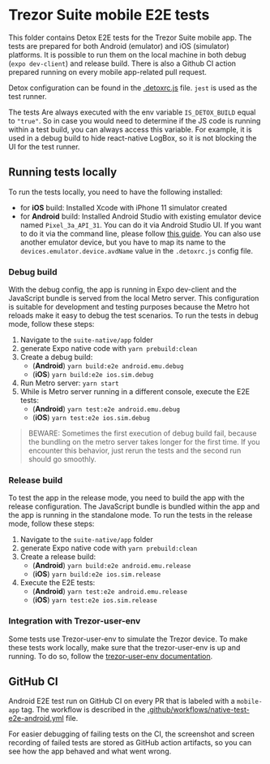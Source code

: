 # Trezor Suite mobile E2E tests

This folder contains Detox E2E tests for the Trezor Suite mobile app. The tests are prepared for both Android (emulator) and iOS (simulator) platforms. It is possible to run them on the local machine in both debug (`expo dev-client`) and release build. There is also a Github CI action prepared running on every mobile app-related pull request.

Detox configuration can be found in the [.detoxrc.js](../.detoxrc.js) file. `jest` is used as the test runner.

The tests Are always executed with the env variable `IS_DETOX_BUILD` equal to `"true"`. So in case you would need to determine if the JS code is running within a test build, you can always access this variable. For example, it is used in a debug build to hide react-native LogBox, so it is not blocking the UI for the test runner.

## Running tests locally

To run the tests locally, you need to have the following installed:

-   for **iOS** build: Installed Xcode with iPhone 11 simulator created
-   for **Android** build: Installed Android Studio with existing emulator device named `Pixel_3a_API_31`. You can do it via Android Studio UI. If you want to do it via the command line, please follow [this guide](https://wix.github.io/Detox/docs/guide/android-dev-env#heres-how-to-install-them-using-the-command-line). You can also use another emulator device, but you have to map its name to the `devices.emulator.device.avdName` value in the `.detoxrc.js` config file.

### Debug build

With the debug config, the app is running in Expo dev-client and the JavaScript bundle is served from the local Metro server. This configuration is suitable for development and testing purposes because the Metro hot reloads make it easy to debug the test scenarios. To run the tests in debug mode, follow these steps:

1. Navigate to the `suite-native/app` folder
2. generate Expo native code with `yarn prebuild:clean`
3. Create a debug build:
    - (**Android**) `yarn build:e2e android.emu.debug`
    - (**iOS**) `yarn build:e2e ios.sim.debug`
4. Run Metro server: `yarn start`
5. While is Metro server running in a different console, execute the E2E tests:
    - (**Android**) `yarn test:e2e android.emu.debug`
    - (**iOS**) `yarn test:e2e ios.sim.debug`

> BEWARE: Sometimes the first execution of debug build fail, because the bundling on the metro server takes longer for the first time. If you encounter this behavior, just rerun the tests and the second run should go smoothly.

### Release build

To test the app in the release mode, you need to build the app with the release configuration. The JavaScript bundle is bundled within the app and the app is running in the standalone mode. To run the tests in the release mode, follow these steps:

1. Navigate to the `suite-native/app` folder
2. generate Expo native code with `yarn prebuild:clean`
3. Create a release build:
    - (**Android**) `yarn build:e2e android.emu.release`
    - (**iOS**) `yarn build:e2e ios.sim.release`
4. Execute the E2E tests:
    - (**Android**) `yarn test:e2e android.emu.release`
    - (**iOS**) `yarn test:e2e ios.sim.release`

### Integration with Trezor-user-env

Some tests use Trezor-user-env to simulate the Trezor device. To make these tests work locally, make sure that the trezor-user-env is up and running. To do so, follow the [trezor-user-env documentation](https://github.com/trezor/trezor-user-env/blob/master/README.md).

## GitHub CI

Android E2E test run on GitHub CI on every PR that is labeled with a `mobile-app` tag. The workflow is described in the [.github/workflows/native-test-e2e-android.yml](../../../.github/workflows/native-test-e2e-android.yml) file.

For easier debugging of failing tests on the CI, the screenshot and screen recording of failed tests are stored as GitHub action artifacts, so you can see how the app behaved and what went wrong.
